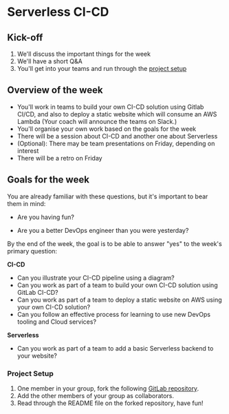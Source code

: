 # Serverless CI-CD

## Kick-off

1. We'll discuss the important things for the week
2. We'll have a short Q&A
3. You'll get into your teams and run through the [project setup](#project-setup)

## Overview of the week

- You'll work in teams to build your own CI-CD solution using Gitlab CI/CD, and also to deploy a static website which will consume an AWS Lambda (Your coach will announce the teams on Slack.)
- You'll organise your own work based on the goals for the week
- There will be a session about CI-CD and another one about Serverless
- (Optional): There may be team presentations on Friday, depending on interest
- There will be a retro on Friday

## Goals for the week
You are already familiar with these questions, but it's important to bear them in mind:

* Are you having fun?

* Are you a better DevOps engineer than you were yesterday?

By the end of the week, the goal is to be able to answer "yes" to the week's primary question:

**CI-CD**
* Can you illustrate your CI-CD pipeline using a diagram?
* Can you work as part of a team to build your own CI-CD solution using GitLab CI-CD?
* Can you work as part of a team to deploy a static website on AWS using your own CI-CD solution?
* Can you follow an effective process for learning to use new DevOps tooling and Cloud services?

**Serverless**
* Can you work as part of a team to add a basic Serverless backend to your website?


### Project Setup
1. One member in your group, fork the following [GitLab repository](https://gitlab.com/makers-students/serverless-cicd).
2. Add the other members of your group as collaborators.
3. Read through the README file on the forked repository, have fun!
